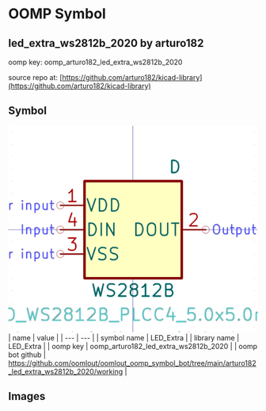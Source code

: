 # OOMP Symbol  
## led_extra_ws2812b_2020  by arturo182  
  
oomp key: oomp_arturo182_led_extra_ws2812b_2020  
  
source repo at: [https://github.com/arturo182/kicad-library](https://github.com/arturo182/kicad-library)  
## Symbol  
  
[![working.png](working_600.png)](working.png)  
| name | value | 
| --- | --- | 
| symbol name | LED_Extra | 
| library name | LED_Extra | 
| oomp key | oomp_arturo182_led_extra_ws2812b_2020 | 
| oomp bot github | https://github.com/oomlout/oomlout_oomp_symbol_bot/tree/main/arturo182_led_extra_ws2812b_2020/working | 
## Images  
